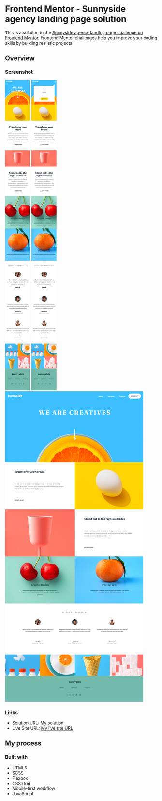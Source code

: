 # Frontend Mentor - Sunnyside agency landing page solution

This is a solution to the [Sunnyside agency landing page challenge on Frontend Mentor](https://www.frontendmentor.io/challenges/sunnyside-agency-landing-page-7yVs3B6ef). Frontend Mentor challenges help you improve your coding skills by building realistic projects.

## Overview

### Screenshot

![Mobile view](./images/screen/mobile_view.jpeg)
![Mobile view with menu](./images/screen/mobile_view_with_menu.jpeg)
![Desktop view](./images/screen/desktop_view.jpeg)

### Links

- Solution URL: [My solution](https://github.com/wojtekqwe/sunnyside_agency_landing_page)
- Live Site URL: [My live site URL](https://wojtekqwe.github.io/sunnyside_agency_landing_page)

## My process

### Built with

- HTML5
- SCSS
- Flexbox
- CSS Grid
- Mobile-first workflow
- JavaScript
